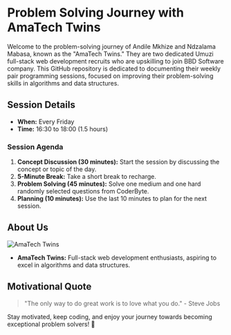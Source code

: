 # Problem Solving Journey with AmaTech Twins

Welcome to the problem-solving journey of Andile Mkhize and Ndzalama Mabasa, known as the "AmaTech Twins." They are two dedicated Umuzi full-stack web development recruits who are upskilling to join BBD Software company. This GitHub repository is dedicated to documenting their weekly pair programming sessions, focused on improving their problem-solving skills in algorithms and data structures.

## Session Details

- **When:** Every Friday
- **Time:** 16:30 to 18:00 (1.5 hours)

### Session Agenda

1. **Concept Discussion (30 minutes):** Start the session by discussing the concept or topic of the day.
2. **5-Minute Break:** Take a short break to recharge.
3. **Problem Solving (45 minutes):** Solve one medium and one hard randomly selected questions from CoderByte.
4. **Planning (10 minutes):** Use the last 10 minutes to plan for the next session.

## About Us

![AmaTech Twins](https://drive.google.com/file/d/1uvHdsxXkjFFsyO0irYwEfOJ6b4K1TyQx/view?usp=drive_link)
- **AmaTech Twins:** Full-stack web development enthusiasts, aspiring to excel in algorithms and data structures.

## Motivational Quote

> "The only way to do great work is to love what you do." - Steve Jobs

Stay motivated, keep coding, and enjoy your journey towards becoming exceptional problem solvers! 🚀
